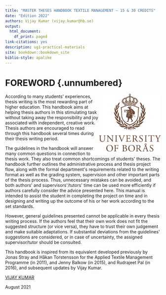 ```yaml
---
title: "MASTER THESES HANDBOOK TEXTILE MANAGEMENT – 15 & 30 CREDITS"
date: "Edition 2022"
authors: Vijay Kumar (vijay.kumar@hb.se)
output:
  html_document:
    df_print: paged
link-citations: yes
description: ug1-practical-materials
site: bookdown::bookdown_site
biblio-style: apalike
---
```




# FOREWORD {.unnumbered}

<img src="images/hb_en_logo1_cmyk.jpg" style="width: 200px; float: right;"/>

According to many students' experiences, thesis writing is the most rewarding part of higher education. This handbook aims at helping thesis authors in this stimulating task without taking away the responsibility and joy associated with independent, creative work. Thesis authors are encouraged to read through this handbook several times during their thesis writing period.

The guidelines in the handbook will answer many common questions in connection to thesis work. They also treat common shortcomings of students' theses. The handbook further outlines the administrative process and thesis project flow, along with the formal department's requirements related to the writing format as well as the grading system, supervision and other important parts of the thesis process. Thus, unnecessary mistakes can be avoided, and both authors' and supervisors'/tutors' time can be used more efficiently if authors carefully consider the advice presented here. This manual is intended to assist the student in completing the project on time and in designing and writing up the outcome of his or her work according to the set standards.

However, general guidelines presented cannot be applicable in every thesis writing process. If the authors feel that their own work does not fit the suggested structure (or vice versa), they have to trust their own judgement and make suitable adaptations. If substantial deviations from the guidelines' suggestions are considered, or in case of uncertainty, the assigned supervisor/tutor should be consulted.

This handbook is inspired from its equivalent developed previously by Jonas Stray and Håkan Torstensson for the Applied Textile Management Programme (in 2011), and Jenny Balkow (in 2015), and Rudrajeet Pal (in 2016), and subsequent updates by Vijay Kumar.

[VIJAY KUMAR](mailto:vijay.kumar@hb.se)

August 2021
